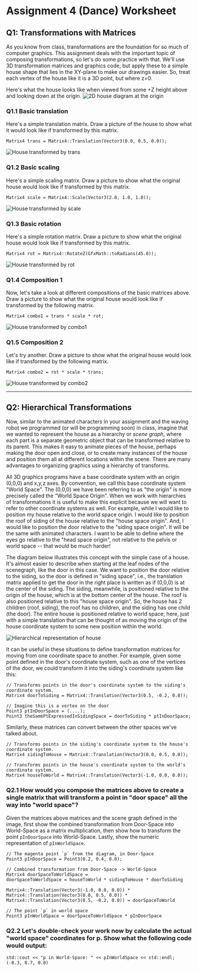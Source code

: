 # Assignment 4 (Dance) Worksheet

## Q1: Transformations with Matrices

As you know from class, transformations are the foundation for so much of computer graphics.  This assignment deals with the important topic of composing transformations, so let's do some practice with that.  We'll use 3D transformation matrices and graphics code, but apply these to a simple house shape that lies in the XY-plane to make our drawings easier.  So, treat each vertex of the house like it is a 3D point, but where z=0.

Here's what the house looks like when viewed from some +Z height above and looking down at the origin.
![2D house diagram at the origin](./img/house.png)


### Q1.1 Basic translation

Here's a simple translation matrix.  Draw a picture of the house to show what it would look like if transformed by this matrix.
```
Matrix4 trans = Matrix4::Translation(Vector3(0.0, 0.5, 0.0));
```
![House transformed by trans](./img/W4_Q1_1.png)

### Q1.2 Basic scaling

Here's a simple scaling matrix.  Draw a picture to show what the original house would look like if transformed by this matrix.
```
Matrix4 scale = Matrix4::Scale(Vector3(2.0, 1.0, 1.0));
```
![House transformed by scale](./img/W4_Q1_2.png)

### Q1.3 Basic rotation

Here's a simple rotation matrix.  Draw a picture to show what the original house would look like if transformed by this matrix.
```
Matrix4 rot = Matrix4::RotateZ(GfxMath::toRadians(45.0));
```
![House transformed by rot](./img/W4_Q1_3.png)


### Q1.4 Composition 1

Now, let's take a look at different compositions of the basic matrices above.  Draw a picture to show what the original house would look like if transformed by the following matrix.
```
Matrix4 combo1 = trans * scale * rot;
```
![House transformed by combo1](./img/W4_Q1_4.png)


### Q1.5 Composition 2

Let's try another.  Draw a picture to show what the original house would look like if transformed by the following matrix.
```
Matrix4 combo2 = rot * scale * trans;
```
![House transformed by combo2](./img/W4_Q1_5.png)


--------------------------------------------------------------------------------


## Q2: Hierarchical Transformations

Now, similar to the animated characters in your assignment and the waving robot we programmed (or will be programming soon) in class, imagine that we wanted to represent the house as a hierarchy or *scene graph*, where each part is a separate geometric object that can be transformed relative to its parent.  This makes it easy to animate pieces of the house, perhaps making the door open and close, or to create many instances of the house and position them all at different locations within the scene.  There are many advantages to organizing graphics using a hierarchy of transforms.

All 3D graphics programs have a base coordinate system with an origin (0,0,0) and x,y,z axes.  By convention, we call this base coordinate system "World Space".  The (0,0,0) we have been referring to as "the origin" is more precisely called the "World Space Origin".  When we work with hierarchies of transformations it is useful to make this explicit because we will want to refer to other coordinate systems as well.  For example, while I would like to position my house relative to the world space origin.  I would like to position the roof of siding of the house relative to the "house space origin".  And, I would like to position the door relative to the "siding space origin".  It will be the same with animated characters.  I want to be able to define where the eyes go relative to the "head space origin", not relative to the pelvis or world space -- that would be much harder!

The diagram below illustrates this concept with the simple case of a house.  It's almost easier to describe when starting at the leaf nodes of the scenegraph, like the door in this case.  We want to position the door relative to the siding, so the door is defined in "siding space", i.e., the translation matrix applied to get the door in the right place is written as if (0,0,0) is at the center of the siding.  The siding, meanwhile, is positioned relative to the origin of the house, which is at the bottom center of the house.  The roof is also positioned relative to this "house space origin".  So, the house has 2 children (roof, siding), the roof has no children, and the siding has one child (the door).  The entire house is positioned relative to world space; here, just with a simple translation that can be thought of as moving the origin of the house coordinate system to some new position within the world.

![Hierarchical representation of house](./img/house_hierarchical.png)

It can be useful in these situations to define transformation matrices for moving from one coordinate space to another.  For example, given some point defined in the door's coordinate system, such as one of the vertices of the door, we could transform it into the siding's coordinate system like this:

```
// Transforms points in the door's coordinate system to the siding's coordinate system.
Matrix4 doorToSiding = Matrix4::Translation(Vector3(0.5, -0.2, 0.0));

// Imagine this is a vertex on the door
Point3 ptInDoorSpace = (....);
Point3 theSamePtExpressedInSidingSpace = doorToSiding * ptInDoorSpace;
```

Similarly, these matrices can convert between the other spaces we've talked about.
```
// Transforms points in the siding's coordinate system to the house's coordinate system.
Matrix4 sidingToHouse = Matrix4::Translation(Vector3(0.0, 0.5, 0.0));

// Transforms points in the house's coordinate system to the world's coordinate system.
Matrix4 houseToWorld = Matrix4::Translation(Vector3(-1.0, 0.0, 0.0));
```

### Q2.1 How would you compose the matrices above to create a single matrix that will transform a point in "door space" all the way into "world space"?


Given the matrices above matrices and the scene graph defined in the image, first
show the combined transformation from Door-Space into World-Space as a matrix
multiplication, then show how to transform the point `pInDoorSpace` into
World-Space. Lastly, show the numeric representation of `pInWorldSpace`.

```
// The magenta point `p` from the diagram, in Door-Space
Point3 pInDoorSpace = Point3(0.2, 0.4, 0.0);

// Combined transformation from Door-Space -> World-Space
Matrix4 doorSpaceToWorldSpace = 
doorSpaceToWorldSpace = houseToWorld * sidingToHouse * doorToSiding

Matrix4::Translation(Vector3(-1.0, 0.0, 0.0)) * Matrix4::Translation(Vector3(0.0, 0.5, 0.0)) *
Matrix4::Translation(Vector3(0.5, -0.2, 0.0)) = doorSpaceToWorld

// The point `p` in world space
Point3 pInWorldSpace = doorSpaceToWorldSpace * pInDoorSpace

```

### Q2.2 Let's double-check your work now by calculate the actual "world space" coordinates for p.  Show what the following code would output:

```
std::cout << "p in World-Space: " << pInWorldSpace << std::endl;
(-0.3, 0.7, 0.0)
```
